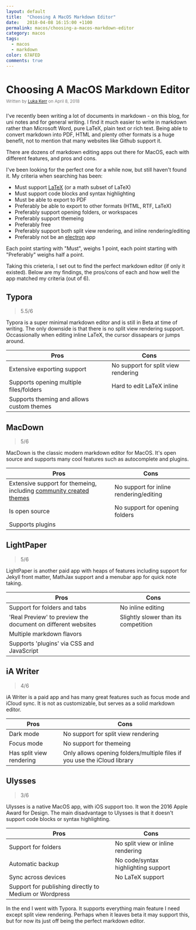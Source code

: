 ```yaml
---
layout: default
title:  "Choosing A MacOS Markdown Editor"
date:   2018-04-08 16:15:00 +1100
permalink: macos/choosing-a-macos-markdown-editor
category: macos
tags: 
  - macos
  - markdown
color: 67AFED
comments: true
---
```


# Choosing A MacOS Markdown Editor

<small style="color: #777; top: -10px; position: relative">
  Written by <a href="https://github.com/lukakerr">Luka Kerr</a> on April 8, 2018
</small>

I've recently been writing a lot of documents in markdown - on this blog, for uni notes and for general writing.
I find it much easier to write in markdown rather than Microsoft Word, pure LaTeX, plain text or rich text. 
Being able to convert markdown into PDF, HTML and plenty other formats is a huge benefit, not to mention that many websites like Github support it.

There are dozens of markdown editing apps out there for MacOS, each with different features, and pros and cons.

I've been looking for the perfect one for a while now, but still haven't found it. My criteria when searching has been:

- Must support [LaTeX](https://www.latex-project.org) (or a math subset of LaTeX)
- Must support code blocks and syntax highlighting
- Must be able to export to PDF
- Preferably be able to export to other formats (HTML, RTF, LaTeX)
- Preferably support opening folders, or workspaces
- Preferably support themeing
- Preferably free
- Preferably support both split view rendering, and inline rendering/editing
- Preferably not be an [electron](https://github.com/electron/electron) app

Each point starting with "Must", weighs 1 point, each point starting with "Preferably" weighs half a point.

Taking this crieteria, I set out to find the perfect markdown editor (if only it existed). Below are my findings, the pros/cons of each and how well the app matched my criteria (out of 6).

## Typora

> 5.5/6

Typora is a super minimal markdown editor and is still in Beta at time of writing. The only downside is that there is no split view rendering support. Occassionally when editing inline LaTeX, the cursor dissapears or jumps around.

| Pros          | Cons
| ------------- | ------------- |
| Extensive exporting support | No support for split view rendering |
| Supports opening multiple files/folders | Hard to edit LaTeX inline |
| Supports theming and allows custom themes | |

## MacDown

> 5/6

MacDown is the classic modern markdown editor for MacOS. It's open source and supports many cool features such as autocomplete and plugins.

| Pros          | Cons
| ------------- | ------------- |
| Extensive support for themeing, including [community created themes](https://github.com/rainglow/macdown) | No support for inline rendering/editing |
| Is open source | No support for opening folders |
| Supports plugins | |

## LightPaper

> 5/6

LightPaper is another paid app with heaps of features including support for Jekyll front matter, MathJax support and a menubar app for quick note taking.

| Pros          | Cons
| ------------- | ------------- |
| Support for folders and tabs | No inline editing |
| 'Real Preview' to preview the document on different websites | Slightly slower than its competition |
| Multiple markdown flavors | |
| Supports 'plugins' via CSS and JavaScript | |

## iA Writer

> 4/6

iA Writer is a paid app and has many great features such as focus mode and iCloud sync. It is not as customizable, but serves as a solid markdown editor.

| Pros          | Cons
| ------------- | ------------- |
| Dark mode | No support for split view rendering |
| Focus mode | No support for themeing |
| Has split view rendering | Only allows opening folders/multiple files if you use the iCloud library |

## Ulysses

> 3/6

Ulysses is a native MacOS app, with iOS support too. It won the 2016 Apple Award for Design. The main disadvantage to Ulysses is that it doesn't support code blocks or syntax highlighting.

| Pros          | Cons
| ------------- | ------------- |
| Support for folders | No split view or inline rendering |
| Automatic backup | No code/syntax highlighting support |
| Sync across devices | No LaTeX support |
| Support for publishing directly to Medium or Wordpress | |

In the end I went with Typora. It supports everything main feature I need except split view rendering. Perhaps when it leaves beta it may support this, but for now its just off being the perfect markdown editor.
